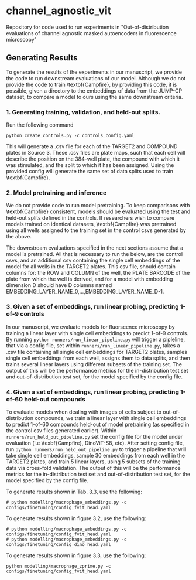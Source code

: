 # channel_agnostic_vit
Repository for code used to run experiments in "Out-of-distribution evaluations of channel agnostic masked autoencoders in fluorescence microscopy"

## Generating Results

To generate the results of the experiments in our manuscript, we provide the code to run downstream evaluations of our model. Although we do not provide the code to train \textbf{Campfire}, by providing this code, it is possible, given a directory to the embeddings of data from the JUMP-CP dataset, to compare a model to ours using the same downstream criteria. 

### 1. Generating training, validation, and held-out splits. 

Run the following command 
```
python create_controls.py -c controls_config.yaml
```
This will generate a .csv file for each of the TARGET2 and COMPOUND plates in Source 3. These .csv files are plate maps, such that each cell will describe the position on the 384-well plate, the compound with which it was stimulated, and the split to which it has been assigned. Using the provided config will generate the same set of data splits used to train \textbf{Campfire}. 

### 2. Model pretraining and inference 
We do not provide code to run model pretraining. To keep comparisons with \textbf{Campfire} consistent, models should be evaluated using the test and held-out splits defined in the controls. If researchers wish to compare models trained on identical datasets, \textbf{Campfire} was pretrained using all wells assigned to the training set in the control csvs generated by the above. 

The downstream evaluations specified in the next sections assume that a model is pretrained. All that is necessary to run the below, are the control csvs, and an additional csv containing the single cell embeddings of the model for all wells in the TARGET2 plates. This csv file, should contain columns for: the ROW and COLUMN of the well, the PLATE BARCODE of the plate from which the well is derived, and for a model with embedding dimension D should have D columns named EMBEDDING_LAYER_NAME_0,...,EMBEDDING_LAYER_NAME_D-1. 


### 3. Given a set of embeddings, run linear probing, predicting 1-of-9 controls 

In our manuscript, we evaluate models for fluorscence microscopy by training a linear layer with single cell embeddings to predict 1-of-9 controls. 
By running `python runners/run_linear_pipeline.py` will trigger a pipleline, that via a config file, set within `runners/run_linear_pipeline.py`, takes a .csv file containing all single cell embeddings for TARGET2 plates, samples single cell embeddings from each well, assigns them to data splits, and then trains several linear layers using different subsets of the training set. The output of this will be the performance metrics for the in-distribution test set and out-of-distribution test set, for the model specified by the config file. 

### 4. Given a set of embeddings, run linear probing, predicting 1-of-60 held-out compounds  
To evaluate models when dealing with images of cells subject to out-of-distribution compounds, we train a linear layer with single cell embeddings to predict 1-of-60 compounds held-out of model pretraining (as specified in the control csv files generated earlier). Within `runners/run_held_out_pipeline.py` set the config file for the model under evaluation (i.e \texbf{Campfire}, DinoViT-S8, etc). After setting config file, run `python runners/run_held_out_pipeline.py` to trigger a pipeline that will take single cell embeddings, sample 30 embeddings from each well in the TARGET2 plates, and train 5 linear layers, using 5 subsets of the training data via cross-fold validation. The output of this will be the performance metrics for the in-distribution test set and out-of-distribution test set, for the model specified by the config file. 
 
To generate results shown in Tab. 3.3, use the following:
```
# python modelling/macrophage_embeddings.py -c configs/finetuning/config_fvit_head.yaml
```


To generate results shown in figure 3.2, use the following:
```
# python modelling/macrophage_embeddings.py -c configs/finetuning/config_fvit_head.yaml
# python modelling/macrophage_embeddings.py -c configs/finetuning/config_dino_head.yaml
```

To generate results shown in figure 3.3, use the following:
```
python modelling/macrophage_zprime.py -c configs/finetuning/config_fvit_head.yaml
```